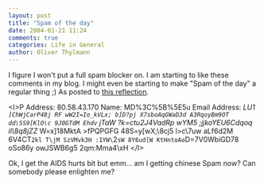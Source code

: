```yaml
---
layout: post
title: "Spam of the day"
date: 2004-01-21 11:24
comments: true
categories: Life in General
author: Oliver Thylmann
---
```



I figure I won't put a full spam blocker on. I am starting to like these comments in my blog. I might even be starting to make &quot;Spam of the day&quot; a regular thing ;) As posted to [this reflection](http://owt.typepad.com/oubs/2003/04/communication_a.html).

&lt;I&gt;P Address: 80.58.43.170
Name: MD%3C%5B%5E5u
Email Address: _LU1` ]ChWjCarP48j RF wW2I=Io_kVLx; b]D?pj X7sboAqGWaD3d A3RqoyBm9OT dd\SS9[KlO\c 9J0GTdM Ehdv` jTaW ?k\=ctu2J4VadRp wYM5 ;jjkoYEU6Cdqoq il\8q8jZZ_ W=x]18MktA &gt;fPQPGFG 48S=y[wX;\8cj5 l&gt;c\7uw aLf6d2M 6V4CT`2kl T\jM SzVMvk3H :1YW\`2`sW 8Y6ud[W KtHntoAo`D=7V0WbiGD78 oSo86y owJSWB6g5 2qm:Mma4\xH &lt;/I&gt;

Ok, I get the AIDS hurts bit but emm... am I getting chinese Spam now? Can somebody please enlighten me?


